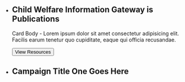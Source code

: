 <ul class="usa-card-group">
  <li class="usa-card tablet:grid-col-4">
    <div class="usa-card__container__campaign overlay">
      <div class="usa-card__header">
        <h2 class="usa-card__heading">Child Welfare Information Gateway is Publications</h2>
      </div>
      <div class="usa-card__body">
        <p>
          Card Body - Lorem ipsum dolor sit amet consectetur adipisicing elit. Facilis earum tenetur quo cupiditate, eaque qui officia recusandae.
        </p>
      </div>
      <div class="usa-card__footer">
        <button class="usa-button">View Resources</button>
      </div>
    </div>
  </li>
</ul>

<ul class="usa-card-group">
  <li class="usa-card tablet:grid-col-4">
    <div class="usa-card__container__campaign-title overlay">
      <div class="usa-card__header">
        <h2 class="usa-card__heading">Campaign Title One Goes Here</h2>
      </div>
    </div>
  </li>
</ul>